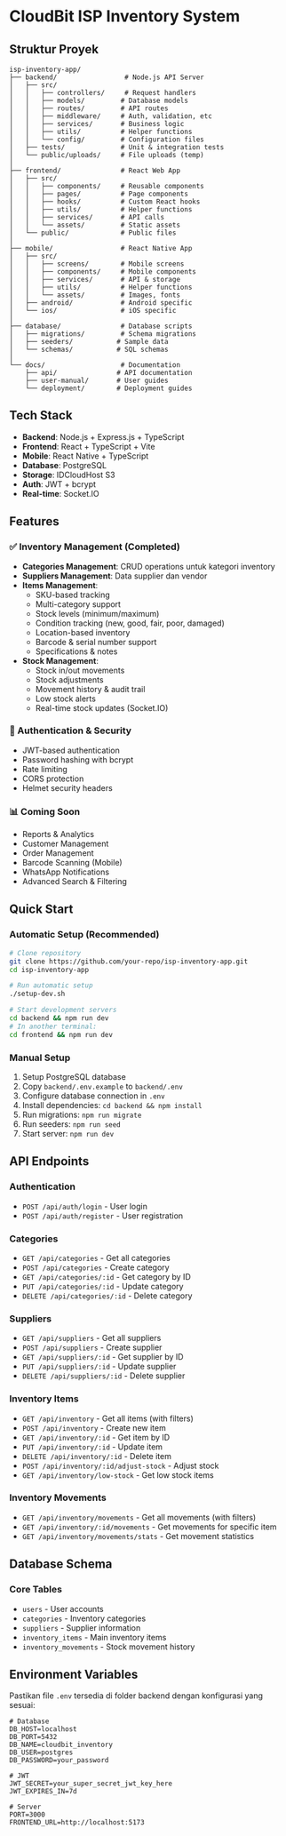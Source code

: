 # CloudBit ISP Inventory System

## Struktur Proyek

```
isp-inventory-app/
├── backend/                 # Node.js API Server
│   ├── src/
│   │   ├── controllers/     # Request handlers
│   │   ├── models/         # Database models
│   │   ├── routes/         # API routes
│   │   ├── middleware/     # Auth, validation, etc
│   │   ├── services/       # Business logic
│   │   ├── utils/          # Helper functions
│   │   └── config/         # Configuration files
│   ├── tests/              # Unit & integration tests
│   └── public/uploads/     # File uploads (temp)
│
├── frontend/               # React Web App
│   ├── src/
│   │   ├── components/     # Reusable components
│   │   ├── pages/          # Page components
│   │   ├── hooks/          # Custom React hooks
│   │   ├── utils/          # Helper functions
│   │   ├── services/       # API calls
│   │   └── assets/         # Static assets
│   └── public/             # Public files
│
├── mobile/                 # React Native App
│   ├── src/
│   │   ├── screens/        # Mobile screens
│   │   ├── components/     # Mobile components
│   │   ├── services/       # API & storage
│   │   ├── utils/          # Helper functions
│   │   └── assets/         # Images, fonts
│   ├── android/            # Android specific
│   └── ios/                # iOS specific
│
├── database/               # Database scripts
│   ├── migrations/         # Schema migrations
│   ├── seeders/           # Sample data
│   └── schemas/           # SQL schemas
│
└── docs/                   # Documentation
    ├── api/               # API documentation
    ├── user-manual/       # User guides
    └── deployment/        # Deployment guides
```

## Tech Stack

- **Backend**: Node.js + Express.js + TypeScript
- **Frontend**: React + TypeScript + Vite
- **Mobile**: React Native + TypeScript
- **Database**: PostgreSQL
- **Storage**: IDCloudHost S3
- **Auth**: JWT + bcrypt
- **Real-time**: Socket.IO

## Features

### ✅ Inventory Management (Completed)
- **Categories Management**: CRUD operations untuk kategori inventory
- **Suppliers Management**: Data supplier dan vendor
- **Items Management**: 
  - SKU-based tracking
  - Multi-category support
  - Stock levels (minimum/maximum)
  - Condition tracking (new, good, fair, poor, damaged)
  - Location-based inventory
  - Barcode & serial number support
  - Specifications & notes
- **Stock Management**:
  - Stock in/out movements
  - Stock adjustments
  - Movement history & audit trail
  - Low stock alerts
  - Real-time stock updates (Socket.IO)

### 🔐 Authentication & Security
- JWT-based authentication
- Password hashing with bcrypt
- Rate limiting
- CORS protection
- Helmet security headers

### 📊 Coming Soon
- Reports & Analytics
- Customer Management
- Order Management
- Barcode Scanning (Mobile)
- WhatsApp Notifications
- Advanced Search & Filtering

## Quick Start

### Automatic Setup (Recommended)
```bash
# Clone repository
git clone https://github.com/your-repo/isp-inventory-app.git
cd isp-inventory-app

# Run automatic setup
./setup-dev.sh

# Start development servers
cd backend && npm run dev
# In another terminal:
cd frontend && npm run dev
```

### Manual Setup
1. Setup PostgreSQL database
2. Copy `backend/.env.example` to `backend/.env`
3. Configure database connection in `.env`
4. Install dependencies: `cd backend && npm install`
5. Run migrations: `npm run migrate`
6. Run seeders: `npm run seed`
7. Start server: `npm run dev`

## API Endpoints

### Authentication
- `POST /api/auth/login` - User login
- `POST /api/auth/register` - User registration

### Categories
- `GET /api/categories` - Get all categories
- `POST /api/categories` - Create category
- `GET /api/categories/:id` - Get category by ID
- `PUT /api/categories/:id` - Update category
- `DELETE /api/categories/:id` - Delete category

### Suppliers
- `GET /api/suppliers` - Get all suppliers
- `POST /api/suppliers` - Create supplier
- `GET /api/suppliers/:id` - Get supplier by ID
- `PUT /api/suppliers/:id` - Update supplier
- `DELETE /api/suppliers/:id` - Delete supplier

### Inventory Items
- `GET /api/inventory` - Get all items (with filters)
- `POST /api/inventory` - Create new item
- `GET /api/inventory/:id` - Get item by ID
- `PUT /api/inventory/:id` - Update item
- `DELETE /api/inventory/:id` - Delete item
- `POST /api/inventory/:id/adjust-stock` - Adjust stock
- `GET /api/inventory/low-stock` - Get low stock items

### Inventory Movements
- `GET /api/inventory/movements` - Get all movements (with filters)
- `GET /api/inventory/:id/movements` - Get movements for specific item
- `GET /api/inventory/movements/stats` - Get movement statistics

## Database Schema

### Core Tables
- `users` - User accounts
- `categories` - Inventory categories
- `suppliers` - Supplier information
- `inventory_items` - Main inventory items
- `inventory_movements` - Stock movement history

## Environment Variables

Pastikan file `.env` tersedia di folder backend dengan konfigurasi yang sesuai:

```env
# Database
DB_HOST=localhost
DB_PORT=5432
DB_NAME=cloudbit_inventory
DB_USER=postgres
DB_PASSWORD=your_password

# JWT
JWT_SECRET=your_super_secret_jwt_key_here
JWT_EXPIRES_IN=7d

# Server
PORT=3000
FRONTEND_URL=http://localhost:5173
```
